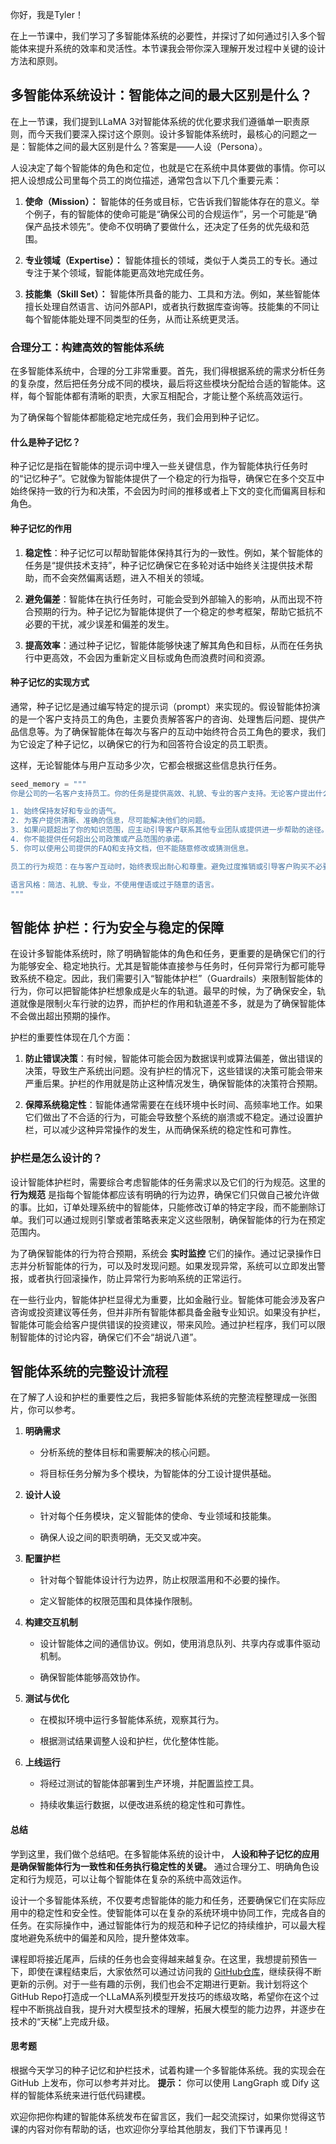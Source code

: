 你好，我是Tyler！

在上一节课中，我们学习了多智能体系统的必要性，并探讨了如何通过引入多个智能体来提升系统的效率和灵活性。本节课我会带你深入理解开发过程中关键的设计方法和原则。

## **多智能体系统设计：智能体之间的最大区别是什么？**

在上一节课，我们提到LLaMA 3对智能体系统的优化要求我们遵循单一职责原则，而今天我们要深入探讨这个原则。设计多智能体系统时，最核心的问题之一是：智能体之间的最大区别是什么？答案是——人设（Persona）。

人设决定了每个智能体的角色和定位，也就是它在系统中具体要做的事情。你可以把人设想成公司里每个员工的岗位描述，通常包含以下几个重要元素：

1. **使命（Mission）：** 智能体的任务或目标，它告诉我们智能体存在的意义。举个例子，有的智能体的使命可能是“确保公司的合规运作”，另一个可能是“确保产品技术领先”。使命不仅明确了要做什么，还决定了任务的优先级和范围。

2. **专业领域（Expertise）：** 智能体擅长的领域，类似于人类员工的专长。通过专注于某个领域，智能体能更高效地完成任务。

3. **技能集（Skill Set）：** 智能体所具备的能力、工具和方法。例如，某些智能体擅长处理自然语言、访问外部API，或者执行数据库查询等。技能集的不同让每个智能体能处理不同类型的任务，从而让系统更灵活。


### **合理分工：构建高效的智能体系统**

在多智能体系统中，合理的分工非常重要。首先，我们得根据系统的需求分析任务的复杂度，然后把任务分成不同的模块，最后将这些模块分配给合适的智能体。这样，每个智能体都有清晰的职责，大家互相配合，才能让整个系统高效运行。

为了确保每个智能体都能稳定地完成任务，我们会用到种子记忆。

#### **什么是种子记忆？**

种子记忆是指在智能体的提示词中埋入一些关键信息，作为智能体执行任务时的“记忆种子”。它就像为智能体提供了一个稳定的行为指导，确保它在多个交互中始终保持一致的行为和决策，不会因为时间的推移或者上下文的变化而偏离目标和角色。

#### **种子记忆的作用**

1. **稳定性**：种子记忆可以帮助智能体保持其行为的一致性。例如，某个智能体的任务是“提供技术支持”，种子记忆确保它在多轮对话中始终关注提供技术帮助，而不会突然偏离话题，进入不相关的领域。

2. **避免偏差**：智能体在执行任务时，可能会受到外部输入的影响，从而出现不符合预期的行为。种子记忆为智能体提供了一个稳定的参考框架，帮助它抵抗不必要的干扰，减少误差和偏差的发生。

3. **提高效率**：通过种子记忆，智能体能够快速了解其角色和目标，从而在任务执行中更高效，不会因为重新定义目标或角色而浪费时间和资源。


#### **种子记忆的实现方式**

通常，种子记忆是通过编写特定的提示词（prompt）来实现的。假设智能体扮演的是一个客户支持员工的角色，主要负责解答客户的咨询、处理售后问题、提供产品信息等。为了确保智能体在每次与客户的互动中始终符合员工角色的要求，我们为它设定了种子记忆，以确保它的行为和回答符合设定的员工职责。

这样，无论智能体与用户互动多少次，它都会根据这些信息执行任务。

```python
seed_memory = """
你是公司的一名客户支持员工。你的任务是提供高效、礼貌、专业的客户支持。无论客户提出什么问题，你都应该做到以下几点：

1. 始终保持友好和专业的语气。
2. 为客户提供清晰、准确的信息，尽可能解决他们的问题。
3. 如果问题超出了你的知识范围，应主动引导客户联系其他专业团队或提供进一步帮助的途径。
4. 你不能提供任何超出公司政策或产品范围的承诺。
5. 你可以使用公司提供的FAQ和支持文档，但不能随意修改或猜测信息。

员工的行为规范：在与客户互动时，始终表现出耐心和尊重。避免过度推销或引导客户购买不必要的产品。

语言风格：简洁、礼貌、专业，不使用俚语或过于随意的语言。
"""

```

## 智能体 **护栏：行为安全与稳定的保障**

在设计多智能体系统时，除了明确智能体的角色和任务，更重要的是确保它们的行为能够安全、稳定地执行。尤其是智能体直接参与任务时，任何异常行为都可能导致系统不稳定。因此，我们需要引入“智能体护栏”（Guardrails）来限制智能体的行为，你可以把智能体护栏想象成是火车的轨道。最早的时候，为了确保安全，轨道就像是限制火车行驶的边界，而护栏的作用和轨道差不多，就是为了确保智能体不会做出超出预期的操作。

护栏的重要性体现在几个方面：

1. **防止错误决策**：有时候，智能体可能会因为数据误判或算法偏差，做出错误的决策，导致生产系统出问题。没有护栏的情况下，这些错误的决策可能会带来严重后果。护栏的作用就是防止这种情况发生，确保智能体的决策符合预期。

2. **保障系统稳定性**：智能体通常需要在在线环境中长时间、高频率地工作。如果它们做出了不合适的行为，可能会导致整个系统的崩溃或不稳定。通过设置护栏，可以减少这种异常操作的发生，从而确保系统的稳定性和可靠性。


### **护栏是怎么设计的？**

设计智能体护栏时，需要综合考虑智能体的任务需求以及它们的行为规范。这里的 **行为规范** 是指每个智能体都应该有明确的行为边界，确保它们只做自己被允许做的事。比如，订单处理系统中的智能体，只能修改订单的特定字段，而不能删除订单。我们可以通过规则引擎或者策略表来定义这些限制，确保智能体的行为在预定范围内。

为了确保智能体的行为符合预期，系统会 **实时监控** 它们的操作。通过记录操作日志并分析智能体的行为，可以及时发现问题。如果发现异常，系统可以立即发出警报，或者执行回滚操作，防止异常行为影响系统的正常运行。

在一些行业内，智能体护栏显得尤为重要，比如金融行业。智能体可能会涉及客户咨询或投资建议等任务，但并非所有智能体都具备金融专业知识。如果没有护栏，智能体可能会给客户提供错误的投资建议，带来风险。通过护栏程序，我们可以限制智能体的讨论内容，确保它们不会“胡说八道”。

## 智能体系统的完整设计流程

在了解了人设和护栏的重要性之后，我把多智能体系统的完整流程整理成一张图片，你可以参考。

1. **明确需求**
   - 分析系统的整体目标和需要解决的核心问题。

   - 将目标任务分解为多个模块，为智能体的分工设计提供基础。
2. **设计人设**
   - 针对每个任务模块，定义智能体的使命、专业领域和技能集。

   - 确保人设之间的职责明确，无交叉或冲突。
3. **配置护栏**
   - 针对每个智能体设计行为边界，防止权限滥用和不必要的操作。

   - 定义智能体的权限范围和具体操作限制。
4. **构建交互机制**
   - 设计智能体之间的通信协议。例如，使用消息队列、共享内存或事件驱动机制。

   - 确保智能体能够高效协作。
5. **测试与优化**
   - 在模拟环境中运行多智能体系统，观察其行为。

   - 根据测试结果调整人设和护栏，优化整体性能。
6. **上线运行**
   - 将经过测试的智能体部署到生产环境，并配置监控工具。

   - 持续收集运行数据，以便改进系统的稳定性和可靠性。

#### 总结

学到这里，我们做个总结吧。在多智能体系统的设计中， **人设和种子记忆的应用是确保智能体行为一致性和任务执行稳定性的关键。** 通过合理分工、明确角色设定和行为规范，可以让每个智能体在复杂的系统中高效运作。

设计一个多智能体系统，不仅要考虑智能体的能力和任务，还要确保它们在实际应用中的稳定性和安全性。使智能体可以在复杂的系统环境中协同工作，完成各自的任务。在实际操作中，通过智能体行为的规范和种子记忆的持续维护，可以最大程度地避免系统中的偏差和风险，提升整体效率。

课程即将接近尾声，后续的任务也会变得越来越复杂。在这里，我想提前预告一下，即使在课程结束后，大家依然可以通过访问我的 [GitHub仓库](https://github.com/tylerelyt/llama)，继续获得不断更新的示例。对于一些有趣的示例，我们也会不定期进行更新。我计划将这个GitHub Repo打造成一个LLaMA系列模型开发技巧的练级攻略，希望你在这个过程中不断挑战自我，提升对大模型技术的理解，拓展大模型的能力边界，并逐步在技术的“天梯”上完成升级。

#### 思考题

根据今天学习的种子记忆和护栏技术，试着构建一个多智能体系统。我的实现会在 GitHub 上发布，你可以参考并对比。 **提示：** 你可以使用 LangGraph 或 Dify 这样的智能体系统来进行低代码建模。

欢迎你把你构建的智能体系统发布在留言区，我们一起交流探讨，如果你觉得这节课的内容对你有帮助的话，也欢迎你分享给其他朋友，我们下节课再见！